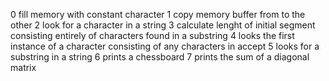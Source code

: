 0 fill memory with constant character
1 copy memory buffer from to the other
2 look for a character in a string
3 calculate lenght of initial segment consisting entirely of characters found in a substring
4 looks the first instance of a character consisting of any characters in accept
5 looks for a substring in a string
6 prints a chessboard
7 prints the sum of a diagonal matrix
